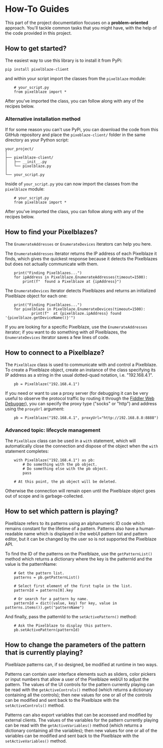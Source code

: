 # How-To Guides

This part of the project documentation focuses on a **problem-oriented** approach. You'll tackle common
tasks that you might have, with the help of the code provided in this project.

## How to get started?

The easiest way to use this library is to install it from PyPi:

```pip install pixelblaze-client```

and within your script import the classes from the `pixelblaze` module:

```
    # your_script.py
    from pixelblaze import *
```

After you've imported the class, you can follow along with any of the recipes below.

### Alternative installation method

If for some reason you can't use PyPi, you can download the code from this GitHub repository and place the `pixeblaze-client/` folder in the same directory as your Python script:

    your_project/
    │
    ├── pixelblaze-client/
    │   ├── __init__.py
    │   └── pixelblaze.py
    │
    └── your_script.py

Inside of `your_script.py` you can now import the classes from the `pixelblaze` module:

```
    # your_script.py
    from pixelblaze import *
```

After you've imported the class, you can follow along with any of the recipes below.

## How to find your Pixelblazes?

The `EnumerateAddresses` or `EnumerateDevices` iterators can help you here.

The `EnumerateAddresses` iterator returns the IP address of each Pixelblaze it finds, which gives the quickest response because it detects the Pixelblazes but does not actually communicate with them.

```
    print("Finding Pixelblazes...")
    for ipAddress in Pixelblaze.EnumerateAddresses(timeout=1500):
        print(f"  found a Pixelblaze at {ipAddress}")
```

The `EnumerateDevices` iterator detects Pixelblazes and returns an initialized Pixelblaze object for each one:

```
    print("Finding Pixelblazes...")
    for pixelblaze in Pixelblaze.EnumerateDevices(timeout=1500):
            print(f"  at {pixelblaze.ipAddress} found '{pixelblaze.getDeviceName()}'")
```

If you are looking for a specific Pixelblaze, use the `EnumerateAddresses` iterator; if you want to do something with *all* Pixelblazes, the `EnumerateDevices` iterator saves a few lines of code.

## How to connect to a Pixelblaze?

The `Pixelblaze` class is used to communicate with and control a Pixelblaze.  To create a Pixelblaze object, create an instance of the class specifying its IP address as a string in the usual dotted-quad notation, i.e. "192.168.4.1".  

```
    pb = Pixelblaze("192.168.4.1")
```

If you need or want to use a proxy server (for debugging it can be very useful to observe the protocol traffic by routing it through the [Fiddler Web Debugger](https://www.telerik.com/fiddler/)), you can specify the proxy type ("socks" or "http") and address using the `proxyUrl` argument:

```
    pb = Pixelblaze("192.168.4.1", proxyUrl="http://192.168.8.8:8888")
```

### Advanced topic: lifecycle management

The `Pixelblaze` class can be used in a `with` statement, which will automatically close the connection and dispose of the object when the `with` statement completes:

```
    with Pixelblaze("192.168.4.1") as pb:
        # Do something with the pb object.
        # Do something else with the pb object.
        pass

    # At this point, the pb object will be deleted.
```

Otherwise the connection will remain open until the Pixelblaze object goes out of scope and is garbage-collected.

## How to set which pattern is playing?

Pixelblaze refers to its patterns using an alphanumeric ID code which remains constant for the lifetime of a pattern.  Patterns also have a human-readable name which is displayed in the webUI pattern list and pattern editor, but it can be changed by the user so is not supported the Pixelblaze API.

To find the ID of the patterns on the Pixelblaze, use the `getPatternList()` method which returns a dictionary where the key is the patternId and the value is the patternName:

```
    # Get the pattern list.
    patterns = pb.getPatternList()

    # Select first element of the first tuple in the list.
    patternId = patterns[0].key

    # Or search for a pattern by name.
    patternId = dict((value, key) for key, value in patterns.items()).get("patternName")
```

And finally, pass the patternId to the `setActivePattern()` method:
```
    # Ask the Pixelblaze to display this pattern.
    pb.setActivePattern(patternId)
```

## How to change the parameters of the pattern that is currently playing?

Pixelblaze patterns can, if so designed, be modified at runtime in two ways.

Patterns can contain user interface elements such as sliders, color pickers or input numbers that allow a user of the Pixelblaze webUI to adjust the pattern.  The values of the UI controls for the pattern currently playing can be read with the `getActiveControls()` method (which returns a dictionary containing all the controls); then new values for one or all of the controls can be modified and sent back to the Pixelblaze with the `setActiveControls()` method.

Patterns can also export variables that can be accessed and modified by external clients. The values of the variables for the pattern currently playing can be read with the `getActiveVariables()` method (which returns a dictionary containing all the variables); then new values for one or all of the variables can be modified and sent back to the Pixelblaze with the `setActiveVariables()` method.

